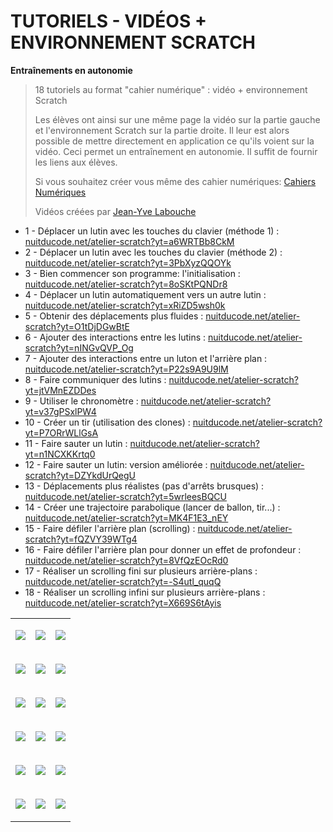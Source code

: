 # TUTORIELS - VIDÉOS + ENVIRONNEMENT SCRATCH

**Entraînements en autonomie**

> 18 tutoriels au format "cahier numérique" : vidéo + environnement Scratch
> 
> Les élèves ont ainsi sur une même page la vidéo sur la partie gauche et l'environnement Scratch sur la partie droite. Il leur est alors possible de mettre directement en application ce qu'ils voient sur la vidéo. Ceci permet un entraînement en autonomie. Il suffit de fournir les liens aux élèves.
> 
> Si vous souhaitez créer vous même des cahier numériques: <a href="https://www.cahiernum.net" target="_blank">Cahiers Numériques</a>
>
> Vidéos créées par <a href="https://www.monclasseurdemaths.fr" target="_blank">Jean-Yve Labouche</a>

* 1 - Déplacer un lutin avec les touches du clavier (méthode 1) : [nuitducode.net/atelier-scratch?yt=a6WRTBb8CkM](https://www.nuitducode.net/atelier-scratch?yt=a6WRTBb8CkM)
* 2 - Déplacer un lutin avec les touches du clavier (méthode 2) : [nuitducode.net/atelier-scratch?yt=3PbXyzQQOYk](https://www.nuitducode.net/atelier-scratch?yt=3PbXyzQQOYk)
* 3 - Bien commencer son programme: l'initialisation : [nuitducode.net/atelier-scratch?yt=8oSKtPQNDr8](https://www.nuitducode.net/atelier-scratch?yt=8oSKtPQNDr8)
* 4 - Déplacer un lutin automatiquement vers un autre lutin : [nuitducode.net/atelier-scratch?yt=xRiZD5wsh0k](https://www.nuitducode.net/atelier-scratch?yt=xRiZD5wsh0k)
* 5 - Obtenir des déplacements plus fluides : [nuitducode.net/atelier-scratch?yt=O1tDjDGwBtE](https://www.nuitducode.net/atelier-scratch?yt=O1tDjDGwBtE)
* 6 - Ajouter des interactions entre les lutins : [nuitducode.net/atelier-scratch?yt=nINGvQVP_Og](https://www.nuitducode.net/atelier-scratch?yt=nINGvQVP_Og)
* 7 - Ajouter des interactions entre un luton et l'arrière plan : [nuitducode.net/atelier-scratch?yt=P22s9A9U9lM](https://www.nuitducode.net/atelier-scratch?yt=P22s9A9U9lM)
* 8 - Faire communiquer des lutins : [nuitducode.net/atelier-scratch?yt=jtVMnEZDDes](https://www.nuitducode.net/atelier-scratch?yt=jtVMnEZDDes)
* 9 - Utiliser le chronomètre : [nuitducode.net/atelier-scratch?yt=v37gPSxlPW4](https://www.nuitducode.net/atelier-scratch?yt=v37gPSxlPW4)
* 10 - Créer un tir (utilisation des clones) : [nuitducode.net/atelier-scratch?yt=P7ORrWLlGsA](https://www.nuitducode.net/atelier-scratch?yt=P7ORrWLlGsA)
* 11 - Faire sauter un lutin : [nuitducode.net/atelier-scratch?yt=n1NCXKKrtq0](https://www.nuitducode.net/atelier-scratch?yt=n1NCXKKrtq0)
* 12 - Faire sauter un lutin: version améliorée : [nuitducode.net/atelier-scratch?yt=DZYkdUrQegU](https://www.nuitducode.net/atelier-scratch?yt=DZYkdUrQegU)
* 13 - Déplacements plus réalistes (pas d'arrêts brusques) : [nuitducode.net/atelier-scratch?yt=5wrleesBQCU](https://www.nuitducode.net/atelier-scratch?yt=5wrleesBQCU)
* 14 - Créer une trajectoire parabolique (lancer de ballon, tir...) : [nuitducode.net/atelier-scratch?yt=MK4F1E3_nEY](https://www.nuitducode.net/atelier-scratch?yt=MK4F1E3_nEY)
* 15 - Faire défiler l'arrière plan (scrolling) : [nuitducode.net/atelier-scratch?yt=fQZVY39WTg4](https://www.nuitducode.net/atelier-scratch?yt=fQZVY39WTg4)
* 16 - Faire défiler l'arrière plan pour donner un effet de profondeur : [nuitducode.net/atelier-scratch?yt=8VfQzEOcRd0](https://www.nuitducode.net/atelier-scratch?yt=8VfQzEOcRd0)
* 17 - Réaliser un scrolling fini sur plusieurs arrière-plans : [nuitducode.net/atelier-scratch?yt=-S4utl_quqQ](https://www.nuitducode.net/atelier-scratch?yt=-S4utl_quqQ)
* 18 - Réaliser un scrolling infini sur plusieurs arrière-plans : [nuitducode.net/atelier-scratch?yt=X669S6tAyis](https://www.nuitducode.net/atelier-scratch?yt=X669S6tAyis)


<table cellpadding="5">
<tr>
<td>
 
<a href="https://www.nuitducode.net/atelier-scratch?yt=a6WRTBb8CkM"><img src="https://img.youtube.com/vi/a6WRTBb8CkM/0.jpg" /></a>
 
</td>
<td>

<a href="https://www.nuitducode.net/atelier-scratch?yt=3PbXyzQQOYk"><img src="https://img.youtube.com/vi/3PbXyzQQOYk/0.jpg" /></a>

</td>
<td>

<a href="https://www.nuitducode.net/atelier-scratch?yt=8oSKtPQNDr8"><img src="https://img.youtube.com/vi/8oSKtPQNDr8/0.jpg" /></a>

</td>
</tr>

<tr>
<td>

<a href="https://www.nuitducode.net/atelier-scratch?yt=xRiZD5wsh0k"><img src="https://img.youtube.com/vi/xRiZD5wsh0k/0.jpg" /></a>

</td>
<td>

<a href="https://www.nuitducode.net/atelier-scratch?yt=O1tDjDGwBtE"><img src="https://img.youtube.com/vi/O1tDjDGwBtE/0.jpg" /></a>

</td>
<td>

<a href="https://www.nuitducode.net/atelier-scratch?yt=nINGvQVP_Og"><img src="https://img.youtube.com/vi/nINGvQVP_Og/0.jpg" /></a>

</td>
</tr>

<tr>
<td>

<a href="https://www.nuitducode.net/atelier-scratch?yt=P22s9A9U9lM"><img src="https://img.youtube.com/vi/P22s9A9U9lM/0.jpg" /></a>

</td>
<td>

<a href="https://www.nuitducode.net/atelier-scratch?yt=jtVMnEZDDes"><img src="https://img.youtube.com/vi/jtVMnEZDDes/0.jpg" /></a>
</td>
<td>

<a href="https://www.nuitducode.net/atelier-scratch?yt=v37gPSxlPW4"><img src="https://img.youtube.com/vi/v37gPSxlPW4/0.jpg" /></a>

</td>
</tr>
  
<tr>
<td>

<a href="https://www.nuitducode.net/atelier-scratch?yt=P7ORrWLlGsA"><img src="https://img.youtube.com/vi/P7ORrWLlGsA/0.jpg" /></a>

</td>
<td>

<a href="https://www.nuitducode.net/atelier-scratch?yt=n1NCXKKrtq0"><img src="https://img.youtube.com/vi/n1NCXKKrtq0/0.jpg" /></a>

</td>
<td>

<a href="https://www.nuitducode.net/atelier-scratch?yt=DZYkdUrQegU"><img src="https://img.youtube.com/vi/DZYkdUrQegU/0.jpg" /></a>

</td>
</tr>
  
<tr>
<td>

<a href="https://www.nuitducode.net/atelier-scratch?yt=5wrleesBQCU"><img src="https://img.youtube.com/vi/5wrleesBQCU/0.jpg" /></a>

</td>
<td>

<a href="https://www.nuitducode.net/atelier-scratch?yt=MK4F1E3_nEY"><img src="https://img.youtube.com/vi/MK4F1E3_nEY/0.jpg" /></a>

</td>
<td>

<a href="https://www.nuitducode.net/atelier-scratch?yt=fQZVY39WTg4"><img src="https://img.youtube.com/vi/fQZVY39WTg4/0.jpg" /></a>

</td>
</tr>  
  
<tr>
<td>

<a href="https://www.nuitducode.net/atelier-scratch?yt=8VfQzEOcRd0"><img src="https://img.youtube.com/vi/8VfQzEOcRd0/0.jpg" /></a>

</td>
<td>

<a href="https://www.nuitducode.net/atelier-scratch?yt=-S4utl_quqQ"><img src="https://img.youtube.com/vi/-S4utl_quqQ/0.jpg" /></a>

</td>
<td>

<a href="https://www.nuitducode.net/atelier-scratch?yt=X669S6tAyis"><img src="https://img.youtube.com/vi/X669S6tAyis/0.jpg" /></a>

</td>
</tr>   
  
</table>
